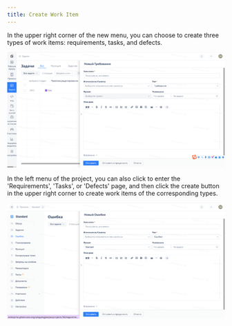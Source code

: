 ```yaml
---
title: Create Work Item
---
```


In the upper right corner of the new menu, you can choose to create three types of work items: requirements, tasks, and defects.

![Image Description](../docs/assets/image532.png)

In the left menu of the project, you can also click to enter the 'Requirements', 'Tasks', or 'Defects' page, and then click the create button in the upper right corner to create work items of the corresponding types.

![Image Description](../docs/assets/image533.png)